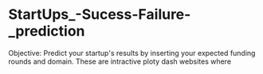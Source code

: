 # StartUps_-Sucess-Failure-_prediction
Objective: Predict your startup's results by inserting your expected funding rounds and domain. These are intractive ploty dash websites where 
